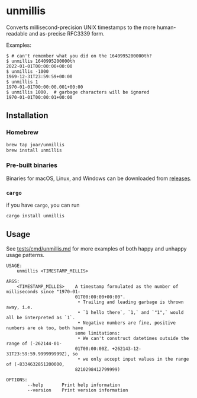# unmillis

Converts millisecond-precision UNIX timestamps to the more human-readable and 
as-precise RFC3339 form.

Examples:

```console
$ # can't remember what you did on the 1640995200000th?
$ unmillis 1640995200000th
2022-01-01T00:00:00+00:00
$ unmillis -1000
1969-12-31T23:59:59+00:00
$ unmillis 1
1970-01-01T00:00:00.001+00:00
$ unmillis 1000,  # garbage characters will be ignored
1970-01-01T00:00:01+00:00
```

## Installation

### Homebrew

```bash
brew tap joar/unmillis
brew install unmillis
```

### Pre-built binaries

Binaries for macOS, Linux, and Windows can be downloaded from [releases](https://github.com/joar/unmillis/releases).

### `cargo`

if you have `cargo`, you can run 
```bash
cargo install unmillis
```

## Usage

See [tests/cmd/unmillis.md](tests/cmd/unmillis.md) for more examples of both 
happy and unhappy usage patterns.

```
USAGE:
    unmillis <TIMESTAMP_MILLIS>

ARGS:
    <TIMESTAMP_MILLIS>    A timestamp formulated as the number of milliseconds since "1970-01-
                          01T00:00:00+00:00".
                           • Trailing and leading garbage is thrown away, i.e.
                           • `1 hello there`, `1,` and `"1",` would all be interpreted as `1`.
                           • Negative numbers are fine, positive numbers are ok too, both have
                          some limitations:
                           • We can't construct datetimes outside the range of (-262144-01-
                          01T00:00:00Z, +262143-12-31T23:59:59.999999999Z), so
                           • we only accept input values in the range of (-8334632851200000,
                          8210298412799999)

OPTIONS:
        --help       Print help information
        --version    Print version information

```

